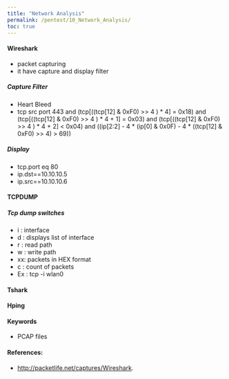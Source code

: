 ```yaml
---
title: "Network Analysis"
permalink: /pentest/10_Network_Analysis/
toc: true
---
```


#### Wireshark 
- packet capturing 
- it have capture and display filter

##### Capture Filter
- Heart Bleed 
- tcp src port 443 and (tcp[((tcp[12] & 0xF0) >> 4 ) * 4] = 0x18) and (tcp[((tcp[12] & 0xF0) >> 4 ) * 4 + 1] = 0x03) and (tcp[((tcp[12] & 0xF0) >> 4 ) * 4 + 2] < 0x04) and ((ip[2:2] - 4 * (ip[0] & 0x0F)  - 4 * ((tcp[12] & 0xF0) >> 4) > 69))

##### Display 
- tcp.port eq 80
- ip.dst==10.10.10.5
- ip.src==10.10.10.6


#### TCPDUMP
##### Tcp dump switches 
- i : interface
- d : displays list of interface
- r : read path
- w : write path
- xx: packets in HEX format 
- c : count of packets
- Ex : tcp -i wlan0

#### Tshark
#### Hping
#### Keywords
- PCAP files

#### References:
- http://packetlife.net/captures/Wireshark. 
